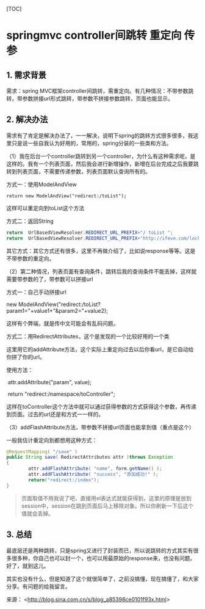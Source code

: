[TOC]



# springmvc controller间跳转 重定向 传参

## **1. 需求背景**

需求：spring MVC框架controller间跳转，需重定向。有几种情况：不带参数跳转，带参数拼接url形式跳转，带参数不拼接参数跳转，页面也能显示。

## **2. 解决办法**

需求有了肯定是解决办法了，一一解决，说明下spring的跳转方式很多很多，我这里只是说一些自我认为好用的，常用的，spring分装的一些类和方法。

（1）我在后台一个controller跳转到另一个controller，为什么有这种需求呢，是这样的。我有一个列表页面，然后我会进行新增操作，新增在后台完成之后我要跳转到列表页面，不需要传递参数，列表页面默认查询所有的。

方式一：使用ModelAndView

```
return new ModelAndView("redirect:/toList");
```

这样可以重定向到toList这个方法 

方式二：返回String

```java
return  UrlBasedViewResolver.REDIRECT_URL_PREFIX+"/ toList ";
return  UrlBasedViewResolver.REDIRECT_URL_PREFIX+"http://ifeve.com/lock-reentrantlock/";//项目外地址
```

其它方式：其它方式还有很多，这里不再做介绍了，比如说response等等。这是不带参数的重定向。

（2）第二种情况，列表页面有查询条件，跳转后我的查询条件不能丢掉，这样就需要带参数的了，带参数可以拼接url

方式一：自己手动拼接url

new ModelAndView("redirect:/toList?param1="+value1+"&param2="+value2);

这样有个弊端，就是传中文可能会有乱码问题。

方式二：用RedirectAttributes，这个是发现的一个比较好用的一个类

这里用它的addAttribute方法，这个实际上重定向过去以后你看url，是它自动给你拼了你的url。

使用方法：

​                     attr.addAttribute("param", value);

​                    return "redirect:/namespace/toController";

这样在toController这个方法中就可以通过获得参数的方式获得这个参数，再传递到页面。过去的url还是和方式一一样的。

（3）addFlashAttribute方法，带参数不拼接url页面也能拿到值（重点是这个）

一般我估计重定向到都想用这种方式：

```java
@RequestMapping( "/save" )
public String save( RedirectAttributes attr )throws Exception
{
		attr.addFlashAttribute( "name", form.getName() );
		attr.addFlashAttribute( "success", "添加成功!" );
		return("redirect:/index");
}
```

> 页面取值不用我说了吧，直接用el表达式就能获得到，这里的原理是放到session中，session在跳到页面后马上移除对象。所以你刷新一下后这个值就会丢掉。

## 3. 总结

最底层还是两种跳转，只是spring又进行了封装而已，所以说跳转的方式其实有很多很多种，你自己也可以封一个，也可以用最原始的response来，也没有问题。好了，就到这儿。

其实也没有什么，但是知道了这个就很简单了，之前没搞懂，现在搞懂了，和大家分享。有问题的给我留言。

来源： <<http://blog.sina.com.cn/s/blog_a85398ce0101f93x.html>>

 